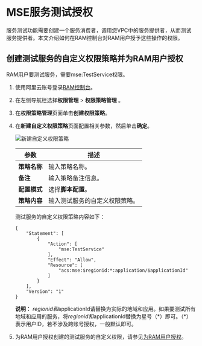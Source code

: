 # MSE服务测试授权

服务测试功能需要创建一个服务消费者，调用您VPC中的服务提供者，从而测试服务提供者。本文介绍如何在RAM控制台对RAM用户授予这些操作的权限。

## 创建测试服务的自定义权限策略并为RAM用户授权

RAM用户要测试服务，需要mse:TestService权限。

1.  使用阿里云账号登录[RAM控制台](https://ram.console.aliyun.com/)。

2.  在左侧导航栏选择**权限管理** \> **权限策略管理** 。

3.  在**权限策略管理**页面单击**创建权限策略**。

4.  在**新建自定义权限策略**页面配置相关参数，然后单击**确定**。

    ![新建自定义权限策略](https://static-aliyun-doc.oss-accelerate.aliyuncs.com/assets/img/zh-CN/5295530161/p170288.png)

    |参数|描述|
    |--|--|
    |**策略名称**|输入策略名称。|
    |**备注**|输入策略备注信息。|
    |**配置模式**|选择**脚本配置**。|
    |**策略内容**|输入测试服务的自定义权限策略。|

    测试服务的自定义权限策略内容如下：

    ```
    {
        "Statement": [
            {
                "Action": [
                    "mse:TestService"
                ],
                "Effect": "Allow",
                "Resource": [
                    "acs:mse:$regionid:*:application/$applicationId"  
                ]
            }
        ],
        "Version": "1"
    }
    ```

    **说明：** $regionid和$applicationId请替换为实际的地域和应用。如果要测试所有地域和应用的服务，将$regionid和$applicationId替换为星号（\*）即可。（\*）表示用户ID，若不涉及跨账号授权，一般默认即可。

5.  为RAM用户授权创建的测试服务的自定义权限，请参见[为RAM用户授权](https://help.aliyun.com/document_detail/121945.html?spm=a2c4g.11186623.2.20.4e657876lnNB00#task-187800)。


